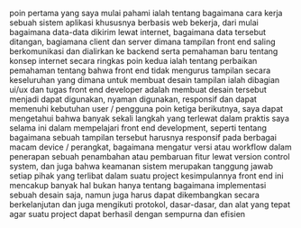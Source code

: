 poin pertama yang saya mulai pahami ialah tentang bagaimana cara kerja sebuah sistem aplikasi khususnya berbasis web bekerja, dari mulai bagaimana data-data dikirim lewat internet,
bagaimana data tersebut ditangan, bagiamana client dan server dimana tampilan front end saling berkomunikasi dan dialirkan ke backend serta pemahaman baru tentang konsep internet secara ringkas
poin kedua ialah tentang perbaikan pemahaman tentang bahwa front end tidak mengurus tampilan secara keseluruhan yang dimana untuk membuat desain tampilan ialah dibagian ui/ux dan 
tugas front end developer adalah membuat desain tersebut menjadi dapat digunakan, nyaman digunakan, responsif dan dapat memenuhi kebutuhan user / pengguna
poin ketiga berikutnya, saya dapat mengetahui bahwa banyak sekali langkah yang terlewat dalam praktis saya selama ini dalam mempelajari front end development, seperti tentang 
bagaimana sebuah tampilan tersebut harusnya responsif pada berbagai macam device / perangkat, bagaimana mengatur versi atau workflow dalam penerapan sebuah penambahan atau pembaruan fitur lewat 
version control system, dan juga bahwa keamanan sistem merupakan tanggung jawab setiap pihak yang terlibat dalam suatu project
kesimpulannya front end ini mencakup banyak hal bukan hanya tentang bagaimana implementasi sebuah desain saja, namun juga harus dapat dikembangkan secara berkelanjutan 
dan juga mengikuti protokol, dasar-dasar, dan alat yang tepat agar suatu project dapat berhasil dengan sempurna dan efisien